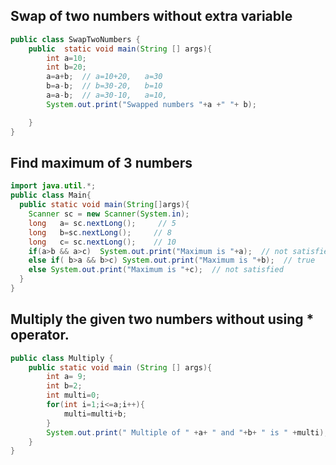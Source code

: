 ## Swap of two numbers without extra variable
```java []
public class SwapTwoNumbers {
    public  static void main(String [] args){
        int a=10;
        int b=20;
        a=a+b;  // a=10+20,   a=30
        b=a-b;  // b=30-20,   b=10
        a=a-b;  // a=30-10,   a=10,
        System.out.print("Swapped numbers "+a +" "+ b);

    }
}
```
## Find maximum of 3 numbers
```java []
import java.util.*;
public class Main{
  public static void main(String[]args){
    Scanner sc = new Scanner(System.in);
    long   a= sc.nextLong();     // 5
    long   b=sc.nextLong();     // 8
    long   c= sc.nextLong();    // 10
    if(a>b && a>c)  System.out.print("Maximum is "+a);  // not satisfied  
    else if( b>a && b>c) System.out.print("Maximum is "+b);  // true
    else System.out.print("Maximum is "+c);  // not satisfied
  }
}
```

## Multiply the given two numbers without using * operator.
```java []
public class Multiply {
    public static void main (String [] args){
        int a= 9;
        int b=2;
        int multi=0;
        for(int i=1;i<=a;i++){
            multi=multi+b;
        }
        System.out.print(" Multiple of " +a+ " and "+b+ " is " +multi);
    }
}

```

